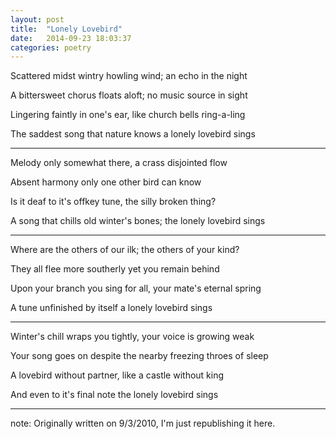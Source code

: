 ```yaml
---
layout: post
title:  "Lonely Lovebird"
date:   2014-09-23 18:03:37
categories: poetry
---
```


Scattered midst wintry howling wind; an echo in the night

A bittersweet chorus floats aloft; no music source in sight

Lingering faintly in one's ear, like church bells ring-a-ling

The saddest song that nature knows a lonely lovebird sings

****

Melody only somewhat there, a crass disjointed flow

Absent harmony only one other bird can know

Is it deaf to it's offkey tune, the silly broken thing?

A song that chills old winter's bones; the lonely lovebird sings

****

Where are the others of our ilk; the others of your kind?

They all flee more southerly yet you remain behind

Upon your branch you sing for all, your mate's eternal spring

A tune unfinished by itself a lonely lovebird sings

****

Winter's chill wraps you tightly, your voice is growing weak

Your song goes on despite the nearby freezing throes of sleep

A lovebird without partner, like a castle without king

And even to it's final note the lonely lovebird sings

****

note: Originally written on 9/3/2010, I'm just republishing it here.

